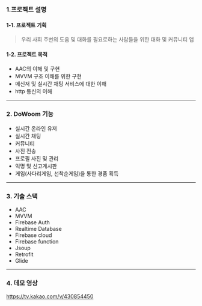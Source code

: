 ### 1.프로젝트 설명

#### 1-1. 프로젝트 기획
> 우리 사회 주변의 도움 및 대화를 필요로하는 사람들을 위한 대화 및 커뮤니티 앱 

#### 1-2. 프로젝트 목적
* AAC의 이해 및 구현
* MVVM 구조 이해를 위한 구현
* 메신저 및 실시간 채팅 서비스에 대한 이해
* http 통신의 이해

---

### 2. DoWoom 기능
* 실시간 온라인 유저
* 실시간 채팅
* 커뮤니티
* 사진 전송
* 프로필 사진 및 관리
* 익명 및 신고게시판
* 게임(사다리게임, 선착순게임)을 통한 경품 획득

---

### 3. 기술 스택

* AAC
* MVVM
* Firebase Auth
* Realtime Database
* Firebase cloud
* Firebase function
* Jsoup
* Retrofit
* Glide


---


### 4. 데모 영상

<a>https://tv.kakao.com/v/430854450</a>

